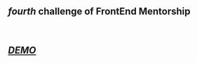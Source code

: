 <h2 align:'center'><em> fourth </em>challenge of FrontEnd Mentorship</h2> <br>
<h2 align:'center'><em><a href="https://thirsty-johnson-e49f41.netlify.app/">DEMO</a></em></h2>